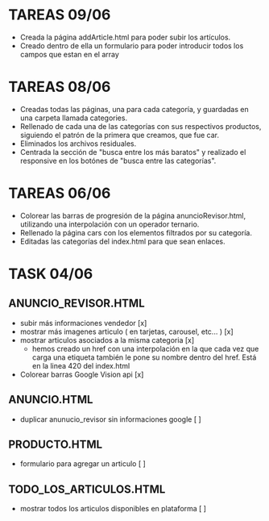 # TAREAS 09/06

* Creada la página addArticle.html para poder subir los artículos.
* Creado dentro de ella un formulario para poder introducir todos los campos que estan en el array

# TAREAS 08/06

* Creadas todas las páginas, una para cada categoría, y guardadas en una carpeta llamada categories.
* Rellenado de cada una de las categorías con sus respectivos productos, siguiendo el patrón de la primera que creamos, que fue car.
* Eliminados los archivos residuales.
* Centrada la sección de "busca entre los más baratos" y realizado el responsive en los botónes de "busca entre las categorías".

# TAREAS 06/06

* Colorear las barras de progresión de la página anuncioRevisor.html, utilizando una interpolación con un operador ternario.
* Rellenado la página cars con los elementos filtrados por su categoría.
* Editadas las categorías del index.html para que sean enlaces.

# TASK 04/06

## ANUNCIO_REVISOR.HTML

* subir más informaciones vendedor [x]
* mostrar más imagenes articulo ( en tarjetas, carousel, etc... ) [x]
* mostrar articulos asociados a la misma categoria [x]
    * hemos creado un href con una interpolación en la que cada vez que carga una etiqueta también le pone su nombre dentro del href. Está en la linea 420 del index.html
* Colorear barras Google Vision api [x]

## ANUNCIO.HTML

* duplicar anunucio_revisor sin informaciones google [ ]

## PRODUCTO.HTML 

* formulario para agregar un articulo [ ]

## TODO_LOS_ARTICULOS.HTML

* mostrar todos los articulos disponibles en plataforma [ ]







